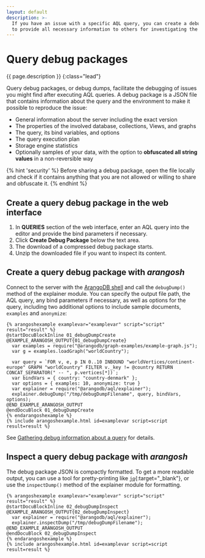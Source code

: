 ```yaml
---
layout: default
description: >-
  If you have an issue with a specific AQL query, you can create a debug package
  to provide all necessary information to others for investigating the issue
---
```

# Query debug packages

{{ page.description }}
{:class="lead"}

Query debug packages, or debug dumps, facilitate the debugging of issues you
might find after executing AQL queries. A debug package is a JSON file that
contains information about the query and the environment to make it possible to
reproduce the issue:

- General information about the server including the exact version
- The properties of the involved database, collections, Views, and graphs
- The query, its bind variables, and options
- The query execution plan
- Storage engine statistics
- Optionally samples of your data, with the option to
  **obfuscated all string values** in a non-reversible way

{% hint 'security' %}
Before sharing a debug package, open the file locally and check if it contains
anything that you are not allowed or willing to share and obfuscate it.
{% endhint %}

## Create a query debug package in the web interface

1. In **QUERIES** section of the web interface, enter an AQL query into the
   editor and provide the bind parameters if necessary.
2. Click **Create Debug Package** below the text area.
3. The download of a compressed debug package starts.
4. Unzip the downloaded file if you want to inspect its content.

## Create a query debug package with _arangosh_

Connect to the server with the [ArangoDB shell](programs-arangosh.html) and call
the `debugDump()` method of the explainer module. You can specify the output
file path, the AQL query, any bind parameters if necessary, as well as options
for the query, including two additional options to include sample documents,
`examples` and `anonymize`:

    {% arangoshexample examplevar="examplevar" script="script" result="result" %}
    @startDocuBlockInline 01_debugDumpCreate
    @EXAMPLE_ARANGOSH_OUTPUT{01_debugDumpCreate}
      var examples = require("@arangodb/graph-examples/example-graph.js");
      var g = examples.loadGraph("worldCountry");

      var query = `FOR v, e, p IN 0..10 INBOUND "worldVertices/continent-europe" GRAPH "worldCountry" FILTER v._key != @country RETURN CONCAT_SEPARATOR(" -- ", p.vertices[*])`;
      var bindVars = { country: "country-denmark" };
      var options = { examples: 10, anonymize: true }
      var explainer = require("@arangodb/aql/explainer"); 
      explainer.debugDump("/tmp/debugDumpFilename", query, bindVars, options); 
    @END_EXAMPLE_ARANGOSH_OUTPUT
    @endDocuBlock 01_debugDumpCreate
    {% endarangoshexample %}
    {% include arangoshexample.html id=examplevar script=script result=result %}

See [Gathering debug information about a query](aql/execution-and-performance-explaining-queries.html#gathering-debug-information-about-a-query)
for details.

## Inspect a query debug package with _arangosh_

The debug package JSON is compactly formatted. To get a more readable output,
you can use a tool for pretty-printing like [`jq`](https://stedolan.github.io/jq/){:target="_blank"},
or use the `inspectDump()` method of the explainer module for formatting.

    {% arangoshexample examplevar="examplevar" script="script" result="result" %}
    @startDocuBlockInline 02_debugDumpInspect
    @EXAMPLE_ARANGOSH_OUTPUT{02_debugDumpInspect}
      var explainer = require("@arangodb/aql/explainer"); 
      explainer.inspectDump("/tmp/debugDumpFilename");
    @END_EXAMPLE_ARANGOSH_OUTPUT
    @endDocuBlock 02_debugDumpInspect
    {% endarangoshexample %}
    {% include arangoshexample.html id=examplevar script=script result=result %}
